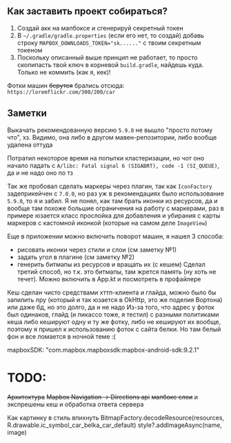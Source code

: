 ## Как заставить проект собираться?

1. Создай акк на мапбоксе и сгенерируй секретный токен
2. В `~/.gradle/gradle.properties` (если его нет, то создай) добавь строку `MAPBOX_DOWNLOADS_TOKEN="sk......"` с твоим секретным токеном
3. Поскольку описанный выше принцип не работает, то просто скопипасть твой ключ в корневой `build.gradle`, найдешь куда. Только не коммить (как я, кек)! 

Фотки машин ~~берутся~~ брались отсюда: `https://loremflickr.com/300/200/car`

## Заметки

Выкачать рекомендованную версию `5.9.0` не вышло "просто потому что", хз. Видимо, она либо в другом мавен-репозитории, либо вообще удалена оттуда

Потратил некоторое время на попытки кластеризации, но чот оно начало падать с `A/libc: Fatal signal 6 (SIGABRT), code -1 (SI_QUEUE)`, да и не надо оно по тз

Так же пробовал сделать маркеры через плагин, так как `IconFactory` задеприкейчен с `7.0.0`, но раз уж в рекомендациях было использование `5.9.0`, то я и забил. 
Я не понял, как там брать иконки из ресурсов, да и вообще там похоже большие ограничения на работу с маркерами, раз в примере юзается класс прослойка для добавления
и убирания с карты маркеров с кастомной иконкой (которые на самом деле `ImageView`)
 
Еще в приложении можно включить поворот машин, я нашел 3 способа:
 - рисовать иконки через стили и слои (см заметку №1)
 - задать угол в плагине (см заметку №2)
 - генерить битмапы из ресурсов и вращать их (с кешем)
Сделал третий способ, но т.к. это битмапы, там жрется память (ну хоть не течет). Можно включить в App.kt и посмотреть в профайлере

Кеш сделан чисто средствами хттп-клиента и глайда, можно было бы запилить лру (который и так юзается в OkHttp, это же поделия Вортона) или даже бд, но это долго, да и не надо
Из-за того, что адрес у фоток был одинаков, глайд (и пикассо тоже, я тестил) с разными политиками кеша либо кешируют одну и ту же фотку, либо не кешируют их вообще, поэтому
я пришел к использованию фоток с сайта белки. Но там белый фон и все ломается в ночной теме :(

mapboxSDK: "com.mapbox.mapboxsdk:mapbox-android-sdk:9.2.1"

# TODO:
~~Архитектура~~
~~Mapbox Navigation -> Directions api~~
~~мапбокс слои~~ и экспрешены
кеш и обработка ответа сервера

Как картинку в стиль впихнуть
BitmapFactory.decodeResource(resources, R.drawable.ic_symbol_car_belka_car_default)
style?.addImageAsync(name, image)